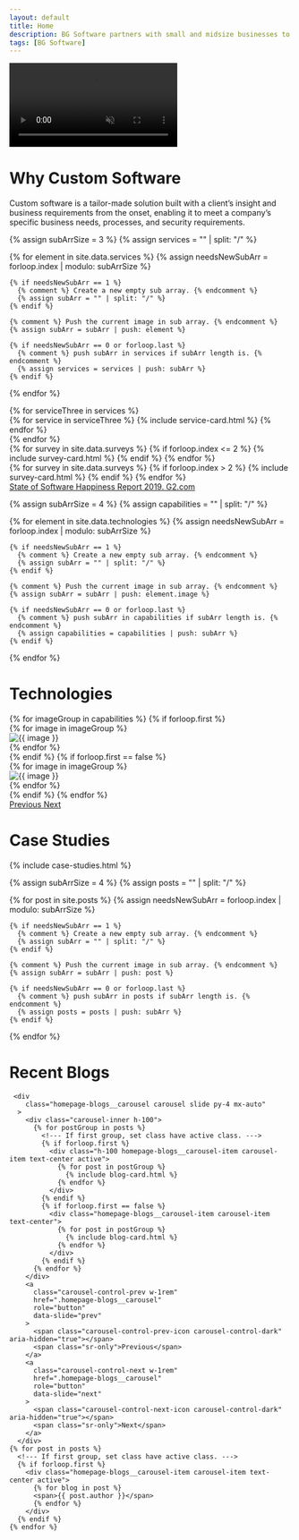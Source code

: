 ```yaml
---
layout: default
title: Home
description: BG Software partners with small and midsize businesses to create professional software that’s easy to learn, simple to launch, and created just for you.
tags: [BG Software]
---
```


<div>
  <!--- Headline. --->
  <div id="headline">
    <video
      class="headline__video"
      playsinline="playsinline"
      autoplay="autoplay"
      muted="muted"
      loop="loop"
    >
      <source src="/assets/videos/hero_video.mp4" type="video/mp4">
    </video>
  </div>
  <!--- End of Headline. --->


  <!---  Custom Software. --->
  <div id="custom-software" class="bg-color-blue py-5">
    <div
      class="opener w-100"
      data-aos="fade-right"
      data-aos-offset="200"
    >
      <h1 class="text-center color-white mb-0">Why Custom Software</h1>
    </div>
    <div
      class="d-flex justify-content-center"
      data-aos="fade-right"
      data-aos-offset="200"
    >
      <p class="custom-software__text color-white text-center pt-5 font-weight-lighter font-size-md line-height-2">
        Custom software is a tailor-made solution built with a client’s insight and business
        requirements from the onset, enabling it to meet a company’s specific business
        needs, processes, and security requirements.
      </p>
    </div>
  </div>
  <!--- End of Custom Software. --->

  <!--- Create a nested array for Services/Capabilities. --->
  {% assign subArrSize = 3 %}
  {% assign services = "" | split: "/" %}

  {% for element in site.data.services %}
    {% assign needsNewSubArr = forloop.index | modulo: subArrSize %}

    {% if needsNewSubArr == 1 %}
      {% comment %} Create a new empty sub array. {% endcomment %}
      {% assign subArr = "" | split: "/" %}
    {% endif %}

    {% comment %} Push the current image in sub array. {% endcomment %}
    {% assign subArr = subArr | push: element %}

    {% if needsNewSubArr == 0 or forloop.last %}
      {% comment %} push subArr in services if subArr length is. {% endcomment %}
      {% assign services = services | push: subArr %}
    {% endif %}
  {% endfor %}

  <!--- Services. --->
  <div id="services" class="py-6">
    <div class="d-flex align-items-center flex-column">
      {% for serviceThree in services %}
      <div class="services__cards d-flex justify-content-center m-0">
        {% for service in serviceThree %}
          {% include service-card.html %}
        {% endfor %}
      </div>
      {% endfor %}
    </div>
  </div>
  <!--- End of Services. --->


  <!--- Survey. --->
  <div id="survey" class="pt-4 bg-color-blue d-flex flex-column">
    <div class="survey__groups d-flex justify-content-center align-items-center color-white mx-auto">
      <div class="survey__group d-flex">
      {% for survey in site.data.surveys %}
        {% if forloop.index <= 2 %}
          {% include survey-card.html %}
        {% endif %}
      {% endfor %}
      </div>
      <div class="survey__group d-flex">
      {% for survey in site.data.surveys %}
        {% if forloop.index > 2 %}
          {% include survey-card.html %}
        {% endif %}
      {% endfor %}
      </div>
    </div>
    <a
      href="https://learn.g2.com/state-of-software-happiness-report-2019"
      class="font-size-md color-white text-center"
      data-aos="fade-right"
      data-aos-offset="200"
    >
      <span class="hover-color-dark-blue">State of Software Happiness Report 2019. G2.com</span>
    </a>
  </div>
  <!--- End of Survey. --->



  <!--- Capabilities. --->
  <!--- Create a nested array for Capabilities to group carousel. --->
  {% assign subArrSize = 4 %}
  {% assign capabilities = "" | split: "/" %}

  {% for element in site.data.technologies %}
    {% assign needsNewSubArr = forloop.index | modulo: subArrSize %}

    {% if needsNewSubArr == 1 %}
      {% comment %} Create a new empty sub array. {% endcomment %}
      {% assign subArr = "" | split: "/" %}
    {% endif %}

    {% comment %} Push the current image in sub array. {% endcomment %}
    {% assign subArr = subArr | push: element.image %}

    {% if needsNewSubArr == 0 or forloop.last %}
      {% comment %} push subArr in capabilities if subArr length is. {% endcomment %}
      {% assign capabilities = capabilities | push: subArr %}
    {% endif %}
  {% endfor %}

  <div id="capabilities" class="bg-color-white py-4">
    <h1
      class="text-center pt-5"
      data-aos="fade-right"
      data-aos-offset="200"
    >Technologies</h1>
    <div class="d-flex flex-column align-items-center">
      <div
        class="capabilities__carousel carousel slide py-6"
        data-ride="carousel"
        data-aos="fade-right"
        data-aos-offset="200"
      >
        <div class="carousel-inner">
          {% for imageGroup in capabilities %}
            <!--- If first group, set class have active class. --->
            {% if forloop.first %}
              <div class="capabilities__carousel-item carousel-item text-center active">
                {% for image in imageGroup %}
                  <div class="capabilities__carousel-image-container d-inline-block my-1">
                    <img
                      class="w-100 h-auto"
                      src="/assets/images/technologies/{{ image }}"
                      alt="{{ image }}"
                    >
                  </div>
                {% endfor %}
              </div>
            {% endif %}
            {% if forloop.first == false %}
              <div class="capabilities__carousel-item carousel-item text-center">
                {% for image in imageGroup %}
                  <div class="capabilities__carousel-image-container d-inline-block my-1">
                    <img
                      class="w-100 h-auto"
                      src="/assets/images/technologies/{{ image }}"
                      alt="{{ image }}"
                    >
                  </div>
                {% endfor %}
              </div>
            {% endif %}
          {% endfor %}
        </div>
        <a
          class="carousel-control-prev w-1rem"
          href=".capabilities__carousel"
          role="button"
          data-slide="prev"
        >
          <span class="carousel-control-prev-icon carousel-control-dark" aria-hidden="true"></span>
          <span class="sr-only">Previous</span>
        </a>
        <a
          class="carousel-control-next w-1rem"
          href=".capabilities__carousel"
          role="button"
          data-slide="next"
        >
          <span class="carousel-control-next-icon carousel-control-dark" aria-hidden="true"></span>
          <span class="sr-only">Next</span>
        </a>
      </div>
    </div>
  </div>
  <!--- End of Capabilities. --->


  <!--- Clients. --->
  <div id="clients" class="pb-4">
    <div class="d-flex flex-column align-items-center">
      <div class="bg-color-blue w-100 py-2">
        <h1
          class="text-center color-white"
          data-aos="fade-right"
          data-aos-offset="200"
        >Case Studies</h1>
      </div>
      <div
        class="clients__content py-4 text-center"
        data-aos="fade-right"
        data-aos-offset="200"
      >
      {% include case-studies.html %}
      </div>
    </div>
  </div>
  <!--- End of Clients. --->


  <!--- Create a nested array for blog posts to group carousel. --->
  {% assign subArrSize = 4 %}
  {% assign posts = "" | split: "/" %}

  {% for post in site.posts %}
    {% assign needsNewSubArr = forloop.index | modulo: subArrSize %}

    {% if needsNewSubArr == 1 %}
      {% comment %} Create a new empty sub array. {% endcomment %}
      {% assign subArr = "" | split: "/" %}
    {% endif %}

    {% comment %} Push the current image in sub array. {% endcomment %}
    {% assign subArr = subArr | push: post %}

    {% if needsNewSubArr == 0 or forloop.last %}
      {% comment %} push subArr in posts if subArr length is. {% endcomment %}
      {% assign posts = posts | push: subArr %}
    {% endif %}
  {% endfor %}
  <!--- Blogs. --->

  <div id="blogs" class="pb-4">
    <div class="d-flex flex-column align-items-center">
      <div class="bg-color-blue w-100 py-2">
        <h1
          class="text-center color-white"
          data-aos="fade-right"
          data-aos-offset="200"
        >Recent Blogs</h1>
      </div>
    </div>
  </div>

  <div
    id="homepage-blogs"
    class="py-4"
    data-ride="carousel"
    data-aos="fade-right"
    data-aos-offset="200"
  >

     <div
        class="homepage-blogs__carousel carousel slide py-4 mx-auto"
      >
        <div class="carousel-inner h-100">
          {% for postGroup in posts %}
            <!--- If first group, set class have active class. --->
            {% if forloop.first %}
              <div class="h-100 homepage-blogs__carousel-item carousel-item text-center active">
                {% for post in postGroup %}
                  {% include blog-card.html %}
                {% endfor %}
              </div>
            {% endif %}
            {% if forloop.first == false %}
              <div class="homepage-blogs__carousel-item carousel-item text-center">
                {% for post in postGroup %}
                  {% include blog-card.html %}
                {% endfor %}
              </div>
            {% endif %}
          {% endfor %}
        </div>
        <a
          class="carousel-control-prev w-1rem"
          href=".homepage-blogs__carousel"
          role="button"
          data-slide="prev"
        >
          <span class="carousel-control-prev-icon carousel-control-dark" aria-hidden="true"></span>
          <span class="sr-only">Previous</span>
        </a>
        <a
          class="carousel-control-next w-1rem"
          href=".homepage-blogs__carousel"
          role="button"
          data-slide="next"
        >
          <span class="carousel-control-next-icon carousel-control-dark" aria-hidden="true"></span>
          <span class="sr-only">Next</span>
        </a>
      </div>
    {% for post in posts %}
      <!--- If first group, set class have active class. --->
      {% if forloop.first %}
        <div class="homepage-blogs__carousel-item carousel-item text-center active">
          {% for blog in post %}
          <span>{{ post.author }}</span>
          {% endfor %}
        </div>
      {% endif %}
    {% endfor %}
  </div>
  <!--- End of Blogs. --->


</div>